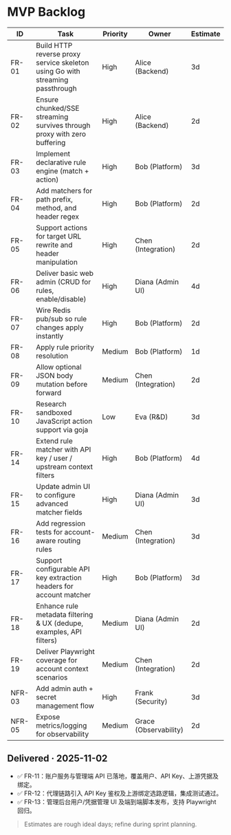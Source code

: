 # MVP Backlog

| ID | Task | Priority | Owner | Estimate |
| --- | --- | --- | --- | --- |
| FR-01 | Build HTTP reverse proxy service skeleton using Go with streaming passthrough | High | Alice (Backend) | 3d |
| FR-02 | Ensure chunked/SSE streaming survives through proxy with zero buffering | High | Alice (Backend) | 2d |
| FR-03 | Implement declarative rule engine (match + action) | High | Bob (Platform) | 3d |
| FR-04 | Add matchers for path prefix, method, and header regex | High | Bob (Platform) | 2d |
| FR-05 | Support actions for target URL rewrite and header manipulation | High | Chen (Integration) | 2d |
| FR-06 | Deliver basic web admin (CRUD for rules, enable/disable) | High | Diana (Admin UI) | 4d |
| FR-07 | Wire Redis pub/sub so rule changes apply instantly | High | Bob (Platform) | 2d |
| FR-08 | Apply rule priority resolution | Medium | Bob (Platform) | 1d |
| FR-09 | Allow optional JSON body mutation before forward | Medium | Chen (Integration) | 2d |
| FR-10 | Research sandboxed JavaScript action support via goja | Low | Eva (R&D) | 3d |
| FR-14 | Extend rule matcher with API key / user / upstream context filters | High | Bob (Platform) | 4d |
| FR-15 | Update admin UI to configure advanced matcher fields | High | Diana (Admin UI) | 3d |
| FR-16 | Add regression tests for account-aware routing rules | Medium | Chen (Integration) | 3d |
| FR-17 | Support configurable API key extraction headers for account matcher | High | Bob (Platform) | 3d |
| FR-18 | Enhance rule metadata filtering & UX (dedupe, examples, API filters) | Medium | Diana (Admin UI) | 2d |
| FR-19 | Deliver Playwright coverage for account context scenarios | Medium | Chen (Integration) | 2d |
| NFR-03 | Add admin auth + secret management flow | High | Frank (Security) | 3d |
| NFR-05 | Expose metrics/logging for observability | Medium | Grace (Observability) | 2d |

## Delivered · 2025-11-02
- ✅ FR-11：账户服务与管理端 API 已落地，覆盖用户、API Key、上游凭据及绑定。
- ✅ FR-12：代理链路引入 API Key 鉴权及上游绑定选路逻辑，集成测试通过。
- ✅ FR-13：管理后台用户/凭据管理 UI 及端到端脚本发布，支持 Playwright 回归。

> Estimates are rough ideal days; refine during sprint planning.
